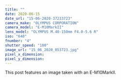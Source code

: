 ```yaml
---
title: ""
date: 2020-06-15
date_url: "15-06-2020-37233723"
camera_make: "OLYMPUS CORPORATION"
camera_model: "E-M10MarkII"
lens_model: "OLYMPUS M.40-150mm F4.0-5.6 R"
iso: "640"
fnumber: "4"
shutter_speed: "100"
image_url: "15_06_2020_053723.jpg"
pixel_x_dimension: 
pixel_y_dimension: 
---
```


This post features an image taken with an E-M10MarkII.